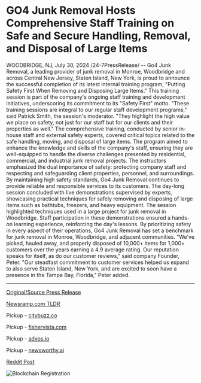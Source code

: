 # GO4 Junk Removal Hosts Comprehensive Staff Training on Safe and Secure Handling, Removal, and Disposal of Large Items

WOODBRIDGE, NJ, July 30, 2024 /24-7PressRelease/ -- Go4 Junk Removal, a leading provider of junk removal in Monroe, Woodbridge and across Central New Jersey, Staten Island, New York, is proud to announce the successful completion of its latest internal training program, "Putting Safety First When Removing and Disposing Large Items." This training session is part of the company's ongoing staff training and development initiatives, underscoring its commitment to its "Safety First" motto.  "These training sessions are integral to our regular staff development programs," said Patrick Smith, the session's moderator. "They highlight the high value we place on safety, not just for our staff but for our clients and their properties as well."  The comprehensive training, conducted by senior in-house staff and external safety experts, covered critical topics related to the safe handling, moving, and disposal of large items. The program aimed to enhance the knowledge and skills of the company's staff, ensuring they are well-equipped to handle the diverse challenges presented by residential, commercial, and industrial junk removal projects.  The instructors emphasized the dual importance of safety: protecting company staff and respecting and safeguarding client properties, personnel, and surroundings. By maintaining high safety standards, Go4 Junk Removal continues to provide reliable and responsible services to its customers.  The day-long session concluded with live demonstrations supervised by experts, showcasing practical techniques for safely removing and disposing of large items such as bathtubs, freezers, and heavy equipment. The session highlighted techniques used in a large project for junk removal in Woodbridge. Staff participation in these demonstrations ensured a hands-on learning experience, reinforcing the day's lessons.  By prioritizing safety in every aspect of their operations, Go4 Junk Removal has set a benchmark for junk removal in Monroe, Woodbridge, and adjacent communities.   "We've picked, hauled away, and properly disposed of 10,000+ items for 1,000+ customers over the years earning a 4.9 average rating. Our reputation speaks for itself, as do our customer reviews," said company Founder, Peter.   "Our steadfast commitment to customer services helped us expand to also serve Staten Island, New York, and are excited to soon have a presence in the Tampa Bay, Florida," Peter added. 

---

[Original/Source Press Release](https://www.24-7pressrelease.com/press-release/512913/go4-junk-removal-hosts-comprehensive-staff-training-on-safe-and-secure-handling-removal-and-disposal-of-large-items)
                    

[Newsramp.com TLDR](https://newsramp.com/curated-news/go4-junk-removal-completes-safety-training-program-for-large-item-removal/2c66cdb40b357765bb8b92c1ea437fbd) 


Pickup - [citybuzz.co](https://citybuzz.co/2024/07/30/go4-junk-removal-enhances-safety-protocols-with-comprehensive-staff-training)

Pickup - [fishervista.com](https://fishervista.com/en/go4-junk-removal-completes-extensive-safety-training-for-large-item-handling-and-disposal/20245340)

Pickup - [advos.io](https://advos.io/en/go4-junk-removal-enhances-safety-with-comprehensive-staff-training/20245340)

Pickup - [newsworthy.ai](https://newsworthy.ai/curated/go4-junk-removal-enhances-safety-protocols-with-comprehensive-staff-training)
 



[Reddit Post](https://www.reddit.com/r/Business_NewsRamp/comments/1efrq52/go4_junk_removal_completes_safety_training/) 



![Blockchain Registration](https://cdn.newsramp.app/24-7PressRelease/qrcode/247/30/mend5Hoc.webp)